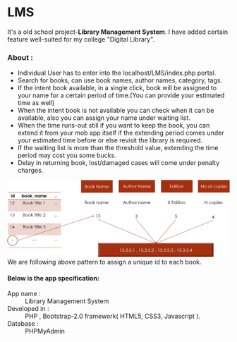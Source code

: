 # LMS

It's a old school project-<b>Library Management System</b>. I have added certain feature well-suited for my college "Digital Library". 

<h3>About :</h3>
<ul>
  <li>Individual User has to enter into the localhost/LMS/index.php portal.</li>
  <li>Search for books, can use book names, author names, category, tags.</li>
  <li>If the intent book available, in a single click, book will be assigned to your name for a certain period of time.(You can provide your estimated time as well)</li>
  <li>When the intent book is not available you can check when it can be available, also you can assign your name under waiting list.</li>
  <li>When the time runs-out still if you want to keep the book, you can extend it from your mob app itself if the extending period comes under your estimated time before or else revisit the library is required.</li>
  <li>If the waiting list is more than the threshold value, extending the time period may cost you some bucks.</li>
  <li>Delay in returning book, lost/damaged cases will come under penalty charges.</li>
</ul>

<img src="Picture2 (2).png" alt="Smiley face">
We are following above pattern to assign a unique id to each book.

<b><h4>Below is the app specification:</b></h4>
<dl>
  <dt>App name      : </dt>
  <dd>Library Management System</dd>
  <dt>Developed in :</dt>
  <dd>PHP , Bootstrap-2.0 framework( HTML5, CSS3, Javascript ).</dd>
  <dt>Database        :</dt>
  <dd>PHPMyAdmin</dd>
</dl>
